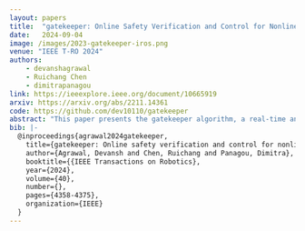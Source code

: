 ```yaml
---
layout: papers
title:  "gatekeeper: Online Safety Verification and Control for Nonlinear Systems in Dynamic Environments"
date:   2024-09-04
image: /images/2023-gatekeeper-iros.png
venue: "IEEE T-RO 2024"
authors:
    - devanshagrawal
    - Ruichang Chen
    - dimitrapanagou
link: https://ieeexplore.ieee.org/document/10665919
arxiv: https://arxiv.org/abs/2211.14361
code: https://github.com/dev10110/gatekeeper
abstract: "This paper presents the gatekeeper algorithm, a real-time and computationally-lightweight method to ensure that nonlinear systems can operate safely in dynamic environments despite limited perception. gatekeeper integrates with existing path planners and feedback controllers by introducing an additional verification step that ensures that proposed trajectories can be executed safely, despite nonlinear dynamics subject to bounded disturbances, input constraints and partial knowledge of the environment. Our key contribution is that (A) we propose an algorithm to recursively construct committed trajectories, and (B) we prove that tracking the committed trajectory ensures the system is safe for all time into the future. The method is demonstrated on a complicated firefighting mission in a dynamic environment, and compares against the state-of-the-art techniques for similar problems."
bib: |-
  @inproceedings{agrawal2024gatekeeper,
    title={gatekeeper: Online safety verification and control for nonlinear systems in dynamic environments},
    author={Agrawal, Devansh and Chen, Ruichang and Panagou, Dimitra},
    booktitle={{IEEE Transactions on Robotics},
    year={2024},
    volume={40},
    number={},
    pages={4358-4375},
    organization={IEEE}
  }
---
```

